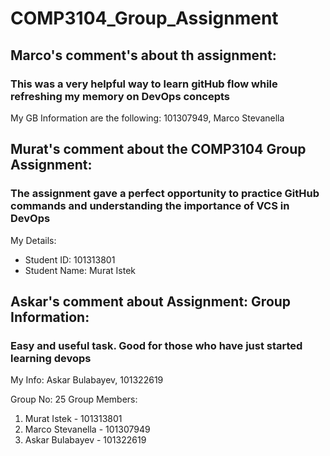 # COMP3104_Group_Assignment

## Marco's comment's about th assignment:

### This was a very helpful way to learn gitHub flow while refreshing my memory on DevOps concepts

My GB Information are the following: 101307949, Marco Stevanella


## Murat's comment about the COMP3104 Group Assignment:

### The assignment gave a perfect opportunity to practice GitHub commands and understanding the importance of VCS in DevOps

My Details:
- Student ID: 101313801
- Student Name: Murat Istek

## Askar's comment about Assignment: Group Information:
### Easy and useful task. Good for those who have just started learning devops

My Info:
Askar Bulabayev, 101322619



Group No: 25
Group Members:
1. Murat Istek - 101313801
2. Marco Stevanella - 101307949
3. Askar Bulabayev - 101322619
